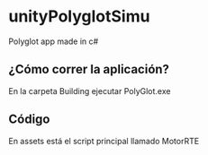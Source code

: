 # unityPolyglotSimu
Polyglot app made in c#

## ¿Cómo correr la aplicación?

En la carpeta Building ejecutar PolyGlot.exe

## Código

En assets está el script principal llamado MotorRTE
